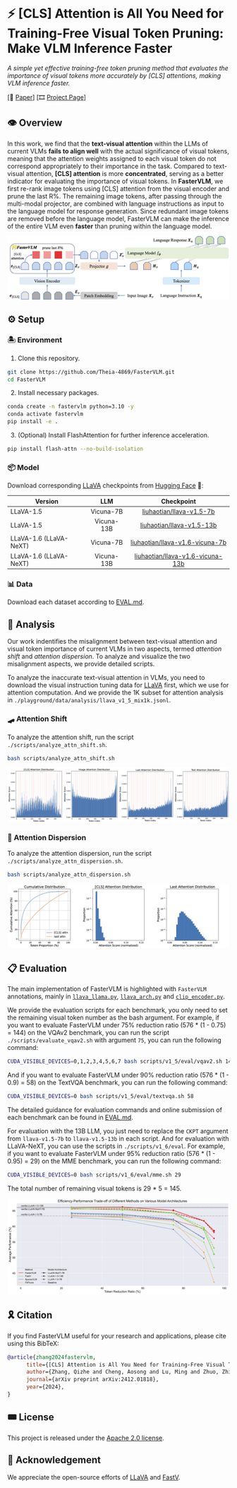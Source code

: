 # ⚡️ [CLS] Attention is All You Need for Training-Free Visual Token Pruning: Make VLM Inference Faster

*A simple yet effective training-free token pruning method that evaluates the importance of visual tokens more accurately by [CLS] attentions, making VLM inference faster.*

[📄 [Paper](https://arxiv.org/abs/2412.01818)] [🎞️ [Project Page](https://fastervlm.github.io)]

## 👁️ Overview

In this work, we find that the **text-visual attention** within the LLMs of current VLMs **fails to align well** with the actual significance of visual tokens, meaning that the attention weights assigned to each visual token do not correspond appropriately to their importance in the task. Compared to text-visual attention, **[CLS] attention** is more **concentrated**, serving as a better indicator for evaluating the importance of visual tokens. In **FasterVLM**, we first re-rank image tokens using [CLS] attention from the visual encoder and prune the last R%. The remaining image tokens, after passing through the multi-modal projector, are combined with language instructions as input to the language model for response generation. Since redundant image tokens are removed before the language model, FasterVLM can make the inference of the entire VLM even **faster** than pruning within the language model.

![overview](assets/overview.png)

## ⚙️ Setup

### 🏝️ Environment

1. Clone this repository.
```bash
git clone https://github.com/Theia-4869/FasterVLM.git
cd FasterVLM
```

2. Install necessary packages.
```bash
conda create -n fastervlm python=3.10 -y
conda activate fastervlm
pip install -e .
```

3. (Optional) Install FlashAttention for further inference acceleration.
```bash
pip install flash-attn --no-build-isolation
```

### 📦️ Model

Download corresponding [LLaVA](https://github.com/haotian-liu/LLaVA/blob/main/docs/MODEL_ZOO.md) checkpoints from [Hugging Face](https://huggingface.co/liuhaotian) 🤗:

| Version | LLM | Checkpoint |
|----------|:----------:|:-----------:|
| LLaVA-1.5 | Vicuna-7B | [liuhaotian/llava-v1.5-7b](https://huggingface.co/liuhaotian/llava-v1.5-7b) |
| LLaVA-1.5 | Vicuna-13B | [liuhaotian/llava-v1.5-13b](https://huggingface.co/liuhaotian/llava-v1.5-13b) |
| LLaVA-1.6 (LLaVA-NeXT) | Vicuna-7B | [liuhaotian/llava-v1.6-vicuna-7b](https://huggingface.co/liuhaotian/llava-v1.6-vicuna-7b) |
| LLaVA-1.6 (LLaVA-NeXT) | Vicuna-13B | [liuhaotian/llava-v1.6-vicuna-13b](https://huggingface.co/liuhaotian/llava-v1.6-vicuna-13b) |

### 📊 Data

Download each dataset according to [EVAL.md](EVAL.md).

## 🔬 Analysis

Our work indentifies the misalignment between text-visual attention and visual token importance of current VLMs in two aspects, termed *attention shift* and *attention dispersion*. To analyze and visualize the two misalignment aspects, we provide detailed scripts.

To analyze the inaccurate text-visual attention in VLMs, you need to download the visual instruction tuning data for [LLaVA](https://github.com/haotian-liu/LLaVA/tree/main?tab=readme-ov-file#visual-instruction-tuning) first, which we use for attention computation. And we provide the 1K subset for attention analysis in `./playground/data/analysis/llava_v1_5_mix1k.jsonl`.

### 🛹 Attention Shift

To analyze the attention shift, run the script `./scripts/analyze_attn_shift.sh`.
```bash
bash scripts/analyze_attn_shift.sh
```

![attn_shift](assets/attn_shift.png)

### 🪩 Attention Dispersion

To analyze the attention dispersion, run the script `./scripts/analyze_attn_dispersion.sh`.
```bash
bash scripts/analyze_attn_dispersion.sh
```

![attn_dispersion](assets/attn_dispersion.png)

## 📋️ Evaluation

The main implementation of FasterVLM is highlighted with `FasterVLM` annotations, mainly in [`llava_llama.py`](llava/model/language_model/llava_llama.py#L51), [`llava_arch.py`](llava/model/llava_arch.py#L140) and [`clip_encoder.py`](llava/model/multimodal_encoder/clip_encoder.py#L35).

We provide the evaluation scripts for each benchmark, you only need to set the remaining visual token number as the bash argument. For example, if you want to evaluate FasterVLM under 75% reduction ratio (576 * (1 - 0.75) = 144) on the VQAv2 benchmark, you can run the script `./scripts/evaluate_vqav2.sh` with argument `75`, you can run the following command:
```bash
CUDA_VISIBLE_DEVICES=0,1,2,3,4,5,6,7 bash scripts/v1_5/eval/vqav2.sh 144
```

And if you want to evaluate FasterVLM under 90% reduction ratio (576 * (1 - 0.9) = 58) on the TextVQA benchmark, you can run the following command:
```bash
CUDA_VISIBLE_DEVICES=0 bash scripts/v1_5/eval/textvqa.sh 58
```

The detailed guidance for evaluation commands and online submission of each benchmark can be found in [EVAL.md](EVAL.md).

For evaluation with the 13B LLM, you just need to replace the `CKPT` argument from `llava-v1.5-7b` to `llava-v1.5-13b` in each script. And for evaluation with LLaVA-NeXT, you can use the scripts in `./scripts/v1_6/eval`. For example, if you want to evaluate FasterVLM under 95% reduction ratio (576 * (1 - 0.95) = 29) on the MME benchmark, you can run the following command:
```bash
CUDA_VISIBLE_DEVICES=0 bash scripts/v1_6/eval/mme.sh 29
```

The total number of remaining visual tokens is 29 * 5 = 145.

![results](assets/results.png)

## 🎗️ Citation

If you find FasterVLM useful for your research and applications, please cite using this BibTeX:
```bibtex
@article{zhang2024fastervlm,
      title={[CLS] Attention is All You Need for Training-Free Visual Token Pruning: Make VLM Inference Faster}, 
      author={Zhang, Qizhe and Cheng, Aosong and Lu, Ming and Zhuo, Zhiyong and Wang, MinQi and Cao, Jiajun and Guo, Shaobo and She, Qi and Zhang, Shanghang},
      journal={arXiv preprint arXiv:2412.01818},
      year={2024},
}
```

## 🎟️ License

This project is released under the [Apache 2.0 license](LICENSE).

## 🎉 Acknowledgement

We appreciate the open-source efforts of [LLaVA](https://github.com/haotian-liu/LLaVA) and [FastV](https://github.com/pkunlp-icler/FastV).
